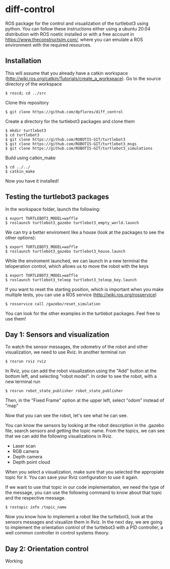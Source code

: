 diff-control
===

ROS package for the control and visualization of the turtlebot3 using python. You can follow these instructions either using a ubuntu 20.04 distribution with ROS noetic installed or with a free account in https://www.theconstructsim.com/, where you can emulate a ROS environment with the required resources.

## Installation

This will assume that you already have a catkin workspace (http://wiki.ros.org/catkin/Tutorials/create_a_workspace).
Go to the source directory of the workspace
  ```
  $ roscd; cd ../src
  ```
  
Clone this repository
  ```
  $ git clone https://github.com/dpflores/diff_control
  ```
Create a  directory for the turtlebot3 packages and clone them
  ```
  $ mkdir turtlebot3
  $ cd turtlebot3
  $ git clone https://github.com/ROBOTIS-GIT/turtlebot3
  $ git clone https://github.com/ROBOTIS-GIT/turtlebot3_msgs
  $ git clone https://github.com/ROBOTIS-GIT/turtlebot3_simulations

  ```

Build using catkin_make
  ```
  $ cd ../../
  $ catkin_make
  ```
Now you have it installed! 

## Testing the turtlebot3 packages

In the workspace folder, launch the following:
  ```
  $ export TURTLEBOT3_MODEL=waffle
  $ roslaunch turtlebot3_gazebo turtlebot3_empty_world.launch
  ```
We can try a better enviroment like a house (look at the packages to see the other options):
  ```
  $ export TURTLEBOT3_MODEL=waffle
  $ roslaunch turtlebot3_gazebo turtlebot3_house.launch
  ``` 
While the enviroment launched, we can launch in a new terminal the teloperation control, which allows us to move the robot with the keys
  ```
  $ export TURTLEBOT3_MODEL=waffle
  $ roslaunch turtlebot3_teleop turtlebot3_teleop_key.launch
  ``` 
If you want to reset the starting position, which is important when you make multiple tests, you can use a ROS service (http://wiki.ros.org/rosservice)
  ```
  $ rosservice call /gazebo/reset_simulation
  ``` 

You can look for the other examples in the turtlebot packages. Feel free to use them!
  
## Day 1: Sensors and visualization

To watch the sensor messages, the odometry of the robot and other visualization, we need to use Rviz. In another terminal run

  ```
  $ rosrun rviz rviz
  ``` 
In Rviz, you can add the robot visualization using the "Add" button at the bottom left, and selecting "robot model". In order to see the robot, with a new terminal run

  ```
  $ rosrun robot_state_publisher robot_state_publisher 
  ``` 
Then, in the "Fixed Frame" option at the upper left, select "odom" instead of "map"

Now that you can see the robot, let's see what he can see.

You can know the sensors by looking at the robot description in the .gazebo file, search sensors and getting the topic name.
From the topics, we can see that we can add the following visualizations in Rviz.

<ul>
  <li>Laser scan</li>
  <li>RGB camera </li>
  <li>Depth camera</li>
  <li>Depth point cloud</li>
</ul>
When you select a visualization, make sure that you selected the appropiate topic for it. You can save your Rviz configuration to use it again.

If we want to use that topic in our code implementation, we need the type of the message, you can use the following command to know about that topic and the respective message.

  ```
  $ rostopic info /topic_name
  ``` 
Now you know how to implement a robot like the turtlebot3, look at the sensors messages and visualize them in Rviz. In the next day, we are going to implement the orientation control of the turtlebot3 with a PID controller, a well common controller in control systems theory.

## Day 2: Orientation control

  Working

